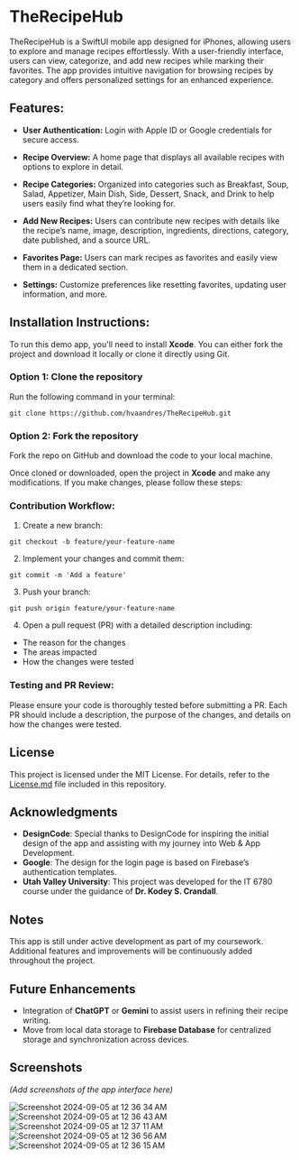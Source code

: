 # TheRecipeHub

TheRecipeHub is a SwiftUI mobile app designed for iPhones, allowing users to explore and manage recipes effortlessly. With a user-friendly interface, users can view, categorize, and add new recipes while marking their favorites. The app provides intuitive navigation for browsing recipes by category and offers personalized settings for an enhanced experience.

## Features:

- **User Authentication:** Login with Apple ID or Google credentials for secure access.
  
- **Recipe Overview:** A home page that displays all available recipes with options to explore in detail.
  
- **Recipe Categories:** Organized into categories such as Breakfast, Soup, Salad, Appetizer, Main Dish, Side, Dessert, Snack, and Drink to help users easily find what they’re looking for.

- **Add New Recipes:** Users can contribute new recipes with details like the recipe’s name, image, description, ingredients, directions, category, date published, and a source URL.

- **Favorites Page:** Users can mark recipes as favorites and easily view them in a dedicated section.

- **Settings:** Customize preferences like resetting favorites, updating user information, and more.

## Installation Instructions:

To run this demo app, you'll need to install **Xcode**. You can either fork the project and download it locally or clone it directly using Git.

### Option 1: Clone the repository

Run the following command in your terminal:

```
git clone https://github.com/hvaandres/TheRecipeHub.git
```


### Option 2: Fork the repository

Fork the repo on GitHub and download the code to your local machine.

Once cloned or downloaded, open the project in **Xcode** and make any modifications. If you make changes, please follow these steps:

### Contribution Workflow:

1. Create a new branch:

```
git checkout -b feature/your-feature-name
```

2. Implement your changes and commit them:

```
git commit -m 'Add a feature'
```


3. Push your branch:

```
git push origin feature/your-feature-name
```


4. Open a pull request (PR) with a detailed description including:
- The reason for the changes
- The areas impacted
- How the changes were tested

### Testing and PR Review:

Please ensure your code is thoroughly tested before submitting a PR. Each PR should include a description, the purpose of the changes, and details on how the changes were tested.

## License

This project is licensed under the MIT License. For details, refer to the [License.md](LICENSE.md) file included in this repository.

## Acknowledgments

- **DesignCode**: Special thanks to DesignCode for inspiring the initial design of the app and assisting with my journey into Web & App Development.
- **Google**: The design for the login page is based on Firebase’s authentication templates.
- **Utah Valley University**: This project was developed for the IT 6780 course under the guidance of **Dr. Kodey S. Crandall**.

## Notes

This app is still under active development as part of my coursework. Additional features and improvements will be continuously added throughout the project.

## Future Enhancements

- Integration of **ChatGPT** or **Gemini** to assist users in refining their recipe writing.
- Move from local data storage to **Firebase Database** for centralized storage and synchronization across devices.

## Screenshots

_(Add screenshots of the app interface here)_ 

![Screenshot 2024-09-05 at 12 36 34 AM](https://github.com/user-attachments/assets/e53e9201-e762-46c4-8385-561e2fe685b8)
![Screenshot 2024-09-05 at 12 36 43 AM](https://github.com/user-attachments/assets/eb7dcffc-cdbc-4e91-8584-5cff8fc2bdea)
![Screenshot 2024-09-05 at 12 37 11 AM](https://github.com/user-attachments/assets/68184ab5-0058-47d2-babf-565a56011ddb)
![Screenshot 2024-09-05 at 12 36 56 AM](https://github.com/user-attachments/assets/3e1271fe-4d9c-459e-934a-2e020841ca12)
![Screenshot 2024-09-05 at 12 36 15 AM](https://github.com/user-attachments/assets/99137f73-6b41-47e9-9fd3-e9b05b5f7a08)




